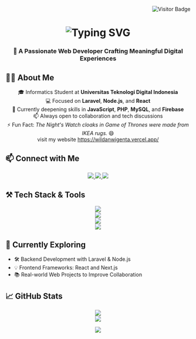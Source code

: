 <!-- Visitor Counter -->
<p align="right">
  <img src="https://visitor-badge.laobi.icu/badge?page_id=wildanwigenta.wildanwigenta" alt="Visitor Badge" />
</p>

<!-- Typing SVG Header -->
<h1 align="center">
  <img src="https://readme-typing-svg.herokuapp.com?font=Righteous&size=35&center=true&vCenter=true&width=600&height=70&duration=4000&lines=Hi+There,+I'm+Wildan!+👋;Web+Developer+from+Indonesia;Passionate+Lifelong+Learner" alt="Typing SVG" />
</h1>

<h3 align="center">🚀 A Passionate Web Developer Crafting Meaningful Digital Experiences</h3>

## 🙋‍♂️ About Me

<div align="center">

🎓 Informatics Student at **Universitas Teknologi Digital Indonesia**  
💻 Focused on **Laravel**, **Node.js**, and **React**  
🌱 Currently deepening skills in **JavaScript**, **PHP**, **MySQL**, and **Firebase**  
📫 Always open to collaboration and tech discussions  
⚡ Fun Fact: *The Night's Watch cloaks in Game of Thrones were made from IKEA rugs.* 😄  
visit my website https://wildanwigenta.vercel.app/

</div>

## 📫 Connect with Me

<div align="center">
  <a href="mailto:wildanwigenta52@gmail.com">
    <img src="https://img.shields.io/badge/Gmail-EA4335?style=for-the-badge&logo=gmail&logoColor=white" />
  </a>
  <a href="https://linkedin.com/in/wildan-wigenta-28a853274/" target="_blank">
    <img src="https://img.shields.io/badge/LinkedIn-0077B5?style=for-the-badge&logo=linkedin&logoColor=white" />
  </a>
  <a href="#" target="_blank">
    <img src="https://img.shields.io/badge/Portfolio-FF5722?style=for-the-badge&logo=aboutdotme&logoColor=white" />
  </a>
</div>

## ⚒️ Tech Stack & Tools

<div align="center">
  <img src="https://skillicons.dev/icons?i=html,css,js,ts,php,python,c,java" /><br>
  <img src="https://skillicons.dev/icons?i=mysql,mongodb,firebase,laravel,nodejs,express" /><br>
  <img src="https://skillicons.dev/icons?i=react,nextjs,tailwind,bootstrap" /><br>
  <img src="https://skillicons.dev/icons?i=git,github,vscode,figma" />
</div>

## 🌱 Currently Exploring

- 🛠 Backend Development with Laravel & Node.js  
- 💡 Frontend Frameworks: React and Next.js  
- 📚 Real-world Web Projects to Improve Collaboration  

## 📈 GitHub Stats

<div align="center">
  <img src="https://github-readme-stats.vercel.app/api?username=wildanwigenta&show_icons=true&theme=radical&hide_title=true&count_private=true" /><br>
  <img src="https://github-readme-stats.vercel.app/api/top-langs/?username=wildanwigenta&layout=compact&theme=radical" />
</div>

<p align="center">
  <img src="https://capsule-render.vercel.app/api?type=waving&color=0:00C9FF,100:92FE9D&height=120&section=footer" />
</p>
